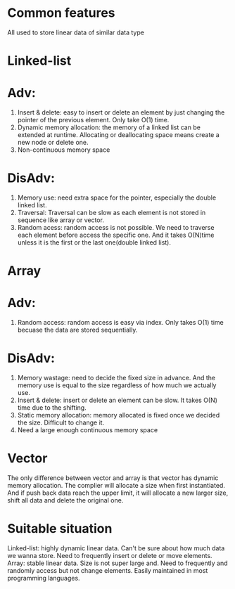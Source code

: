 # Common features
All used to store linear data of similar data type  

# Linked-list
# Adv:  
1. Insert & delete: easy to insert or delete an element by just changing the pointer of the previous element. Only take O(1) time.    
2. Dynamic memory allocation: the memory of a linked list can be extended at runtime. Allocating or deallocating space means create a new node or delete one.   
3. Non-continuous memory space

# DisAdv:
1. Memory use: need extra space for the pointer, especially the double linked list.  
2. Traversal: Traversal can be slow as each element is not stored in sequence like array or vector.  
3. Random acess: random access is not possible. We need to traverse each element before access the specific one. And it takes O(N)time unless it is the first or the last one(double linked list).  


# Array
# Adv:
1. Random access: random access is easy via index. Only takes O(1) time becuase the data are stored sequentially.  

# DisAdv:
1. Memory wastage: need to decide the fixed size in advance. And the memory use is equal to the size regardless of how much we actually use.  
2. Insert & delete: insert or delete an element can be slow. It takes O(N) time due to the shifting.  
3. Static memory allocation: memory allocated is fixed once we decided the size. Difficult to change it.  
4. Need a large enough continuous memory space


# Vector
The only difference between vector and array is that vector has dynamic memory allocation. The complier will allocate a size when first instantiated. And if push back data reach the upper limit, it will allocate a new larger size, shift all data and delete the original one. 


# Suitable situation
Linked-list: highly dynamic linear data. Can't be sure about how much data we wanna store. Need to frequently insert or delete or move elements.    
Array: stable linear data. Size is not super large and. Need to frequently and randomly access but not change elements. Easily maintained in most programming languages.
